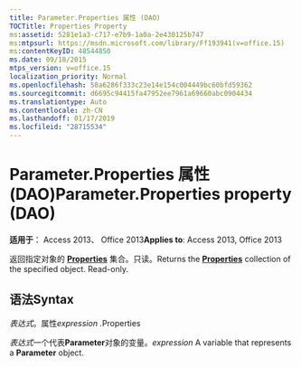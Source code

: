 ```yaml
---
title: Parameter.Properties 属性 (DAO)
TOCTitle: Properties Property
ms:assetid: 5281e1a3-c717-e7b9-1a0a-2e430125b747
ms:mtpsurl: https://msdn.microsoft.com/library/Ff193941(v=office.15)
ms:contentKeyID: 48544850
ms.date: 09/18/2015
mtps_version: v=office.15
localization_priority: Normal
ms.openlocfilehash: 58a6286f333c23e14e154c004449bc60bfd59362
ms.sourcegitcommit: d6695c94415fa47952ee7961a69660abc0904434
ms.translationtype: Auto
ms.contentlocale: zh-CN
ms.lasthandoff: 01/17/2019
ms.locfileid: "28715534"
---
```

# <a name="parameterproperties-property-dao"></a><span data-ttu-id="22996-102">Parameter.Properties 属性 (DAO)</span><span class="sxs-lookup"><span data-stu-id="22996-102">Parameter.Properties property (DAO)</span></span>


<span data-ttu-id="22996-103">**适用于**： Access 2013、 Office 2013</span><span class="sxs-lookup"><span data-stu-id="22996-103">**Applies to**: Access 2013, Office 2013</span></span>

<span data-ttu-id="22996-p101">返回指定对象的 **[Properties](properties-collection-dao.md)** 集合。只读。</span><span class="sxs-lookup"><span data-stu-id="22996-p101">Returns the **[Properties](properties-collection-dao.md)** collection of the specified object. Read-only.</span></span>

## <a name="syntax"></a><span data-ttu-id="22996-106">语法</span><span class="sxs-lookup"><span data-stu-id="22996-106">Syntax</span></span>

<span data-ttu-id="22996-107">*表达式*。属性</span><span class="sxs-lookup"><span data-stu-id="22996-107">*expression* .Properties</span></span>

<span data-ttu-id="22996-108">*表达式*一个代表**Parameter**对象的变量。</span><span class="sxs-lookup"><span data-stu-id="22996-108">*expression* A variable that represents a **Parameter** object.</span></span>

